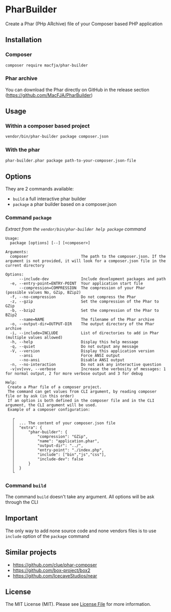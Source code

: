 # PharBuilder

Create a Phar (PHp ARchive) file of your Composer based PHP application

## Installation

### Composer

```sh
composer require macfja/phar-builder
```

### Phar archive

You can download the Phar directly on GitHub in the release section (https://github.com/MacFJA/PharBuilder)

## Usage

### Within a composer based project

```sh
vendor/bin/phar-builder package composer.json
```

### With the phar

```sh
phar-builder.phar package path-to-your-composer.json-file
```

## Options

They are 2 commands available:

* `build` a full interactive phar builder
* `package` a phar builder based on a composer.json

### Command `package`

_Extract from the `vendor/bin/phar-builder help package` command_

```
Usage:
  package [options] [--] [<composer>]

Arguments:
  composer                       The path to the composer.json. If the argument is not provided, it will look for a composer.json file in the current directory

Options:
      --include-dev              Include development packages and path
  -e, --entry-point=ENTRY-POINT  Your application start file
      --compression=COMPRESSION  The compression of your Phar (possible values No, GZip, BZip2)
  -f, --no-compression           Do not compress the Phar
  -z, --gzip                     Set the compression of the Phar to GZip
  -b, --bzip2                    Set the compression of the Phar to BZip2
      --name=NAME                The filename of the Phar archive
  -o, --output-dir=OUTPUT-DIR    The output directory of the Phar archive
  -i, --include=INCLUDE          List of directories to add in Phar (multiple values allowed)
  -h, --help                     Display this help message
  -q, --quiet                    Do not output any message
  -V, --version                  Display this application version
      --ansi                     Force ANSI output
      --no-ansi                  Disable ANSI output
  -n, --no-interaction           Do not ask any interactive question
  -v|vv|vvv, --verbose           Increase the verbosity of messages: 1 for normal output, 2 for more verbose output and 3 for debug

Help:
 Create a Phar file of a composer project.
 The command can get values from CLI argument, by reading composer file or by ask (in this order)
 If an option is both defined in the composer file and in the CLI argument, the CLI argument will be used.
 Example of a composer configuration:

   ┌
   │  ... The content of your composer.json file
   │  "extra": {
   │      "phar-builder": {
   │          "compression": "GZip",
   │          "name": "application.phar",
   │          "output-dir": "../",
   │          "entry-point": "./index.php",
   │          "include": ["bin","js","css"],
   │          "include-dev": false
   │      }
   │  }
   └
```

### Command `build`

The command `build` doesn't take any argument. All options will be ask through the CLI

## Important

The only way to add none source code and none vendors files is to use `include` option of the `package` command

## Similar projects

 - https://github.com/clue/phar-composer
 - https://github.com/box-project/box2
 - https://github.com/IcecaveStudios/near

## License

The MIT License (MIT). Please see [License File](LICENSE.md) for more information.